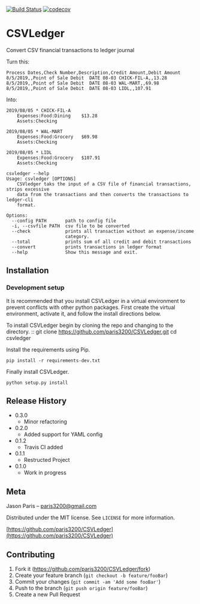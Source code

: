 [![Build Status](https://travis-ci.org/paris3200/CSVLedger.svg?branch=master)](https://travis-ci.org/paris3200/CSVLedger) [![codecov](https://codecov.io/gh/paris3200/CSVLedger/branch/master/graph/badge.svg)](https://codecov.io/gh/paris3200/CSVLedger)

# CSVLedger
Convert CSV financial transactions to ledger journal

Turn this:

    Process Dates,Check Number,Description,Credit Amount,Debit Amount
    8/5/2019,,Point of Sale Debit  DATE 08-03 CHICK-FIL-A,,13.28
    8/5/2019,,Point of Sale Debit  DATE 08-03 WAL-MART,,69.98
    8/5/2019,,Point of Sale Debit  DATE 08-03 LIDL,,107.91

Into:

    2019/08/05 * CHICK-FIL-A
		Expenses:Food:Dining	$13.28
		Assets:Checking

    2019/08/05 * WAL-MART
		Expenses:Food:Grocery	$69.98
		Assets:Checking

    2019/08/05 * LIDL
		Expenses:Food:Grocery	$107.91
		Assets:Checking


```
csvledger --help
Usage: csvledger [OPTIONS]
    CSVledger taks the input of a CSV file of financial transactions, strips excessive
    data from the transactions and then converts the transactions to ledger-cli
    format.

Options:
  --config PATH       path to config file
  -i, --csvfile PATH  csv file to be converted
  --check             prints all transaction without an expense/income
                      category.
  --total             prints sum of all credit and debit transactions
  --convert           prints transactions in ledger format
  --help              Show this message and exit.
```

## Installation


### Development setup

It is recommended that you install CSVLedger in a virtual environment to
prevent conflicts with other python packages.  First create the virtual
environment, activate it, and follow the install directions below.

To install CSVLedger begin by cloning the repo and changing to the directory.
::
    git clone https://github.com/paris3200/CSVLedger.git
    cd csvledger

Install the requirements using Pip.

    pip install -r requirements-dev.txt

Finally install CSVLedger.

    python setup.py install


## Release History

* 0.3.0
    * Minor refactoring
* 0.2.0
    * Added support for YAML config
* 0.1.2
    * Travis CI added
* 0.1.1
    * Restructed Project
* 0.1.0
    * Work in progress

## Meta

Jason Paris – paris3200@gmail.com

Distributed under the MIT license. See ``LICENSE`` for more information.

[https://github.com/paris3200/CSVLedger](https://github.com/paris3200/CSVLedger)

## Contributing

1. Fork it (<https://github.com/paris3200/CSVLedger/fork>)
2. Create your feature branch (`git checkout -b feature/fooBar`)
3. Commit your changes (`git commit -am 'Add some fooBar'`)
4. Push to the branch (`git push origin feature/fooBar`)
5. Create a new Pull Request

<!-- Markdown link & img dfn's -->
